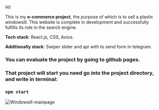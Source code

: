 Hi!

This is my **e-commerce project**, the purpose of which is to sell a plastic windowsill. This website is complete in development and successfully fulfills its role in the search engine.

**Tech stack**: React.js, CSS, Axios.

**Additionally stack**: Swiper slider and api with to send form in telegram.

### You can evaluate the project by going to github pages.

### That project will start you need go into the project directory, and write in terminal:

### `npm start`

![Windowsill-mainpage](https://github.com/NazarIlkiv/e-commerce_windowsill/assets/102189839/cb374b5c-c213-4c57-801b-4c8d2669ee4f)
